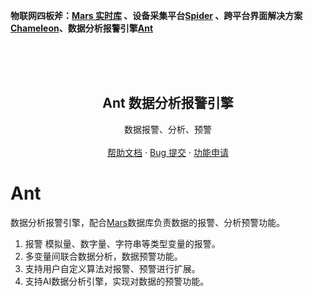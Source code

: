  **物联网四板斧：[Mars 实时库](https://github.com/cdy816/mars) 、设备采集平台[Spider](https://github.com/cdy816/Spider) 、跨平台界面解决方案[Chameleon](https://github.com/cdy816/Chameleon)、数据分析报警引擎[Ant](https://github.com/cdy816/Ant)**
 <br />
 <br />
<!--[![Contributors][contributors-shield]][contributors-url]
[![Forks][forks-shield]][forks-url]
[![Stargazers][stars-shield]][stars-url]
[![Issues][issues-shield]][issues-url]
[![Apache License][license-shield]][license-url]
<br />
[![star](https://gitee.com/chongdaoyang/mars/badge/star.svg?theme=white)](https://gitee.com/chongdaoyang/mars/stargazers)
[![fork](https://gitee.com/chongdaoyang/mars/badge/fork.svg?theme=white)](https://gitee.com/chongdaoyang/mars/members)
-->
<!-- PROJECT LOGO -->
<br />
<br />
<p align="center">

  <h2 align="center">Ant 数据分析报警引擎</h2>
 
  <p align="center">
   数据报警、分析、预警      
    <br />
    <br />
    <a href="https://github.com/cdy816/ant/tree/master/Doc">帮助文档</a>
    ·
    <a href="https://github.com/cdy816/ant/issues">Bug 提交</a>
    ·
    <a href="https://github.com/cdy816/ant/issues">功能申请</a>
  </p>
</p>

# Ant 
数据分析报警引擎，配合[Mars](https://github.com/cdy816/Mars)数据库负责数据的报警、分析预警功能。
1.  报警 模拟量、数字量、字符串等类型变量的报警。
2.  多变量间联合数据分析，数据预警功能。
3.  支持用户自定义算法对报警、预警进行扩展。
4.  支持AI数据分析引擎，实现对数据的预警功能。
